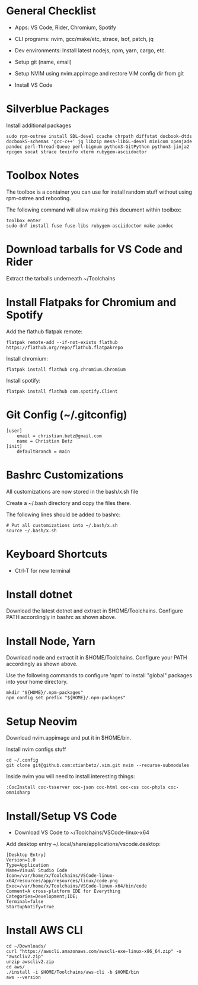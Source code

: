 General Checklist
=================

-   Apps: VS Code, Rider, Chromium, Spotify

-   CLI programs: nvim, gcc/make/etc, strace, lsof, patch, jq

-   Dev environments: Install latest nodejs, npm, yarn, cargo, etc.

-   Setup git (name, email)

-   Setup NVIM using nvim.appimage and restore VIM config dir from git

-   Install VS Code

Silverblue Packages
===================

Install additional packages

    sudo rpm-ostree install SDL-devel ccache chrpath diffstat docbook-dtds docbook5-schemas 'gcc-c++' jq libzip mesa-libGL-devel minicom openjade pandoc perl-Thread-Queue perl-bignum python3-GitPython python3-jinja2 rpcgen socat strace texinfo xterm rubygem-asciidoctor

Toolbox Notes
=============

The toolbox is a container you can use for install random stuff without
using rpm-ostree and rebooting.

The following command will allow making this document within toolbox:

    toolbox enter
    sudo dnf install fuse fuse-libs rubygem-asciidoctor make pandoc

Download tarballs for VS Code and Rider
=======================================

Extract the tarballs underneath ~/Toolchains

Install Flatpaks for Chromium and Spotify
=========================================

Add the flathub flatpak remote:

    flatpak remote-add --if-not-exists flathub https://flathub.org/repo/flathub.flatpakrepo

Install chromium:

    flatpak install flathub org.chromium.Chromium

Install spotify:

    flatpak install flathub com.spotify.Client

Git Config (~/.gitconfig)
=========================

    [user]
        email = christian.betz@gmail.com
        name = Christian Betz
    [init]
        defaultBranch = main

Bashrc Customizations
=====================

All customizations are now stored in the bash/x.sh file

Create a ~/.bash directory and copy the files there.

The following lines should be added to bashrc:

    # Put all customizations into ~/.bash/x.sh
    source ~/.bash/x.sh

Keyboard Shortcuts
==================

-   Ctrl-T for new terminal

Install dotnet
==============

Download the latest dotnet and extract in $HOME/Toolchains. Configure
PATH accordingly in bashrc as shown above.

Install Node, Yarn
==================

Download node and extract it in $HOME/Toolchains. Configure your PATH
accordingly as shown above.

Use the following commands to configure 'npm' to install "global"
packages into your home directory.

    mkdir "${HOME}/.npm-packages"
    npm config set prefix "${HOME}/.npm-packages"

Setup Neovim
============

Download nvim.appimage and put it in $HOME/bin.

Install nvim configs stuff

    cd ~/.config
    git clone git@github.com:xtianbetz/.vim.git nvim --recurse-submodules

Inside nvim you will need to install interesting things:

    :CocInstall coc-tsserver coc-json coc-html coc-css coc-phpls coc-omnisharp

Install/Setup VS Code
=====================

-   Download VS Code to ~/Toolchains/VSCode-linux-x64

Add desktop entry ~/.local/share/applications/vscode.desktop:

    [Desktop Entry]
    Version=1.0
    Type=Application
    Name=Visual Studio Code
    Icon=/var/home/x/Toolchains/VSCode-linux-x64/resources/app/resources/linux/code.png
    Exec=/var/home/x/Toolchains/VSCode-linux-x64/bin/code
    Comment=A cross-platform IDE for Everything
    Categories=Development;IDE;
    Terminal=false
    StartupNotify=true

Install AWS CLI
===============

    cd ~/Downloads/
    curl "https://awscli.amazonaws.com/awscli-exe-linux-x86_64.zip" -o "awscliv2.zip"
    unzip awscliv2.zip
    cd aws/
    ./install -i $HOME/Toolchains/aws-cli -b $HOME/bin
    aws --version

